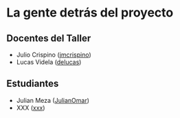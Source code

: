 # La gente detrás del proyecto

## Docentes del Taller

* Julio Crispino ([jmcrispino](https://github.com/jmcrispino))
* Lucas Videla ([delucas](https://github.com/delucas))

## Estudiantes

* Julian Meza ([JulianOmar](https://github.com/JulianOmar))
* XXX ([xxx](https://github.com/xxx))
